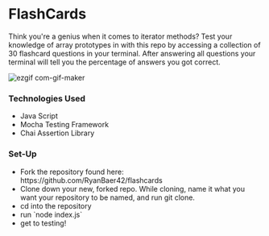 <h1>FlashCards</h1>
Think you're a genius when it comes to iterator methods? Test your knowledge of array prototypes in with this repo by accessing a collection of 30 flashcard questions in your terminal. After answering all questions your terminal will tell you the percentage of answers you got correct.
<p></p>

![ezgif com-gif-maker](https://user-images.githubusercontent.com/113728354/205164716-1f5aff79-94ec-4fe1-bb25-bf59b5b73b76.gif)

<h3>Technologies Used</h3>
<ul>
  <li>Java Script</li>
  <li>Mocha Testing Framework</li>
  <li>Chai Assertion Library</li>
</ul>

<h3>Set-Up</h3>
<ul>
  <li>Fork the repository found here: https://github.com/RyanBaer42/flashcards</li>
  <li>Clone down your new, forked repo. While cloning, name it what you want your repository to be named, and run git clone.</li>
  <li>cd into the repository</li>
  <li>run `node index.js`</li>
  <li>get to testing!</li>
</ul>

